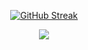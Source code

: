 
<p class="rich-diff-level-zero" align="center">
  <a href="https://github-readme-streak-stats.herokuapp.com/?user=Xerxes-cn" rel="nofollow" class="rech-diff-level-one">
    <img src="https://github-readme-streak-stats.herokuapp.com/?user=Xerxes-cn" alt="GitHub Streak" data-canonical-src="https://github-readme-streak-stats.herokuapp.com/?user=Xerxes-cn&theme=dark" style="max-width:100%;">
   </a>
 </p>

<p align="center">
  <a href="https://github-readme-stats.vercel.app/api?username=Xerxes-cn&count_private=true&show_icons=true&include_all_commits=false">
    <img src="http://github-readme-stats.vercel.app/api?username=Xerxes-cn&count_private=true&show_icons=true&include_all_commits=false" />
  </a>
</p>

